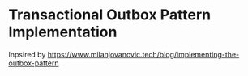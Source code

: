 # Transactional Outbox Pattern Implementation

Inpsired by https://www.milanjovanovic.tech/blog/implementing-the-outbox-pattern
